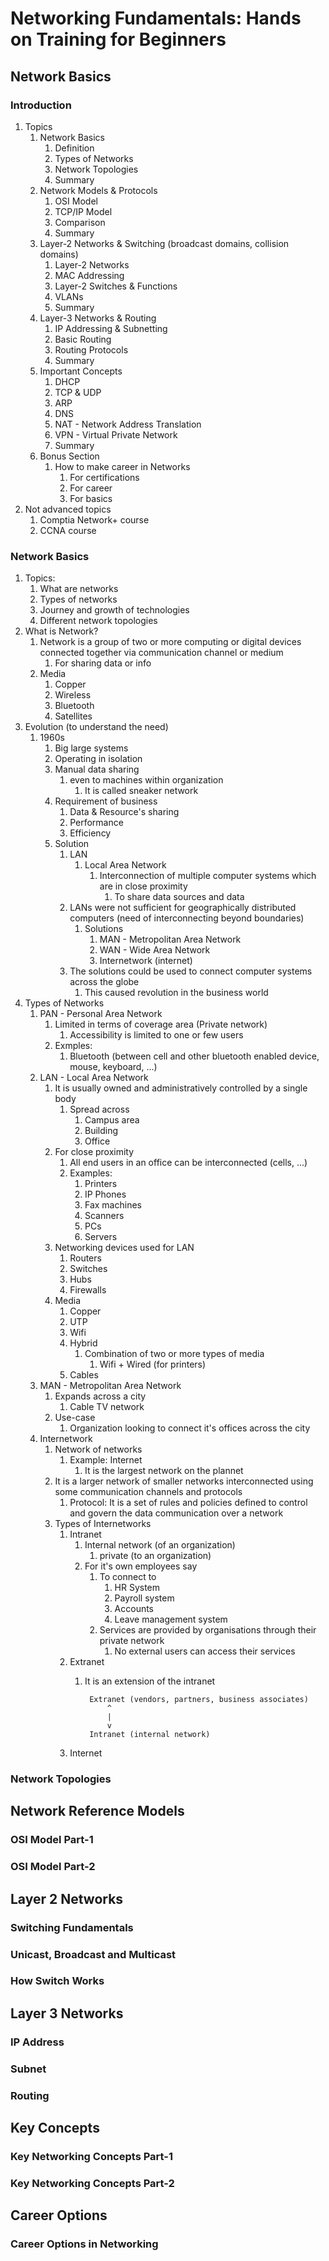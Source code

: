 # Networking Fundamentals: Hands on Training for Beginners #
## Network Basics ##
### Introduction ###
1. Topics
	1. Network Basics
		1. Definition
		2. Types of Networks
		3. Network Topologies
		4. Summary
	2. Network Models & Protocols
		1. OSI Model
		2. TCP/IP Model
		3. Comparison
		4. Summary
	3. Layer-2 Networks & Switching (broadcast domains, collision domains)
		1. Layer-2 Networks
		2. MAC Addressing
		3. Layer-2 Switches & Functions
		4. VLANs
		5. Summary
	4. Layer-3 Networks & Routing
		1. IP Addressing & Subnetting
		2. Basic Routing
		3. Routing Protocols
		4. Summary
	5. Important Concepts
		1. DHCP
		2. TCP & UDP
		3. ARP
		4. DNS
		5. NAT - Network Address Translation
		6. VPN - Virtual Private Network
		7. Summary
	6. Bonus Section
		1. How to make career in Networks
			1. For certifications
			2. For career
			3. For basics
2. Not advanced topics
	1. Comptia Network+ course
	2. CCNA course

### Network Basics ###
1. Topics:
	1. What are networks
	2. Types of networks
	3. Journey and growth of technologies
	4. Different network topologies
2. What is Network?
	1. Network is a group of two or more computing or digital devices connected together via communication channel or medium
		1. For sharing data or info
	2. Media
		1. Copper
		2. Wireless
		3. Bluetooth
		4. Satellites
3. Evolution (to understand the need)
	1. 1960s
		1. Big large systems
		2. Operating in isolation
		3. Manual data sharing
			1. even to machines within organization
				1. It is called sneaker network
		4. Requirement of business
			1. Data & Resource's sharing
			2. Performance
			3. Efficiency
		5. Solution
			1. LAN
				1. Local Area Network
					1. Interconnection of multiple computer systems which are in close proximity
						1. To share data sources and data
			2. LANs were not sufficient for geographically distributed computers (need of interconnecting beyond boundaries)
				1. Solutions
					1. MAN - Metropolitan Area Network
					2. WAN - Wide Area Network
					3. Internetwork (internet)
			3. The solutions could be used to connect computer systems across the globe
				1. This caused revolution in the business world
4. Types of Networks
	1. PAN - Personal Area Network
		1. Limited in terms of coverage area (Private network)
			1. Accessibility is limited to one or few users
		2. Exmples:
			1. Bluetooth (between cell and other bluetooth enabled device, mouse, keyboard, ...)
	2. LAN - Local Area Network
		1. It is usually owned and administratively controlled by a single body
			1. Spread across
				1. Campus area
				2. Building
				3. Office
		2. For close proximity
			1. All end users in an office can be interconnected (cells, ...)
			2. Examples:
				1. Printers
				2. IP Phones
				3. Fax machines
				4. Scanners
				5. PCs
				6. Servers
		3. Networking devices used for LAN
			1. Routers
			2. Switches
			3. Hubs
			4. Firewalls
		4. Media
			1. Copper
			2. UTP
			3. Wifi
			4. Hybrid
				1. Combination of two or more types of media
					1. Wifi + Wired (for printers)
			5. Cables
	3. MAN - Metropolitan Area Network
		1. Expands across a city
			1. Cable TV network
		2. Use-case
			1. Organization looking to connect it's offices across the city
	4. Internetwork
		1. Network of networks
			1. Example: Internet
				1. It is the largest network on the plannet
		2. It is a larger network of smaller networks interconnected using some communication channels and protocols
			1. Protocol: It is a set of rules and policies defined to control and govern the data communication over a network
		3. Types of Internetworks
			1. Intranet
				1. Internal network (of an organization)
					1. private (to an organization)
				2. For it's own employees say
					1. To connect to
						1. HR System
						2. Payroll system
						3. Accounts
						4. Leave management system
					2. Services are provided by organisations through their private network
						1. No external users can access their services
			2. Extranet
				1. It is an extension of the intranet

						Extranet (vendors, partners, business associates)
							^
							|
							v
						Intranet (internal network)
				
			3. Internet

### Network Topologies ###

## Network Reference Models ##
### OSI Model Part-1 ###
### OSI Model Part-2 ###

## Layer 2 Networks ##
### Switching Fundamentals ###
### Unicast, Broadcast and Multicast ###
### How Switch Works ###

## Layer 3 Networks ##
### IP Address ###
### Subnet ###
### Routing ###

## Key Concepts ##
### Key Networking Concepts Part-1 ###
### Key Networking Concepts Part-2 ###

## Career Options ##
### Career Options in Networking ###